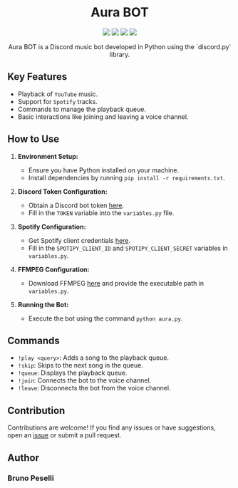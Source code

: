 <h1 align='center'>Aura BOT</h1>

<p align="center">
<img src='https://img.shields.io/badge/Status-pending_modifications-orange'>
<img src='https://img.shields.io/badge/BOT-Discord-purple'>
<img src='https://img.shields.io/badge/Feature-YouTube-red'>
<img src='https://img.shields.io/badge/Feature-Spotify-green'>
</p>

<p align='center'>Aura BOT is a Discord music bot developed in Python using the `discord.py` library.</p>

## Key Features

- Playback of `YouTube` music.
- Support for `Spotify` tracks.
- Commands to manage the playback queue.
- Basic interactions like joining and leaving a voice channel.

## How to Use

1. **Environment Setup:**
   - Ensure you have Python installed on your machine.
   - Install dependencies by running `pip install -r requirements.txt`.

2. **Discord Token Configuration:**
   - Obtain a Discord bot token [here](https://discord.com/developers/applications).
   - Fill in the `TOKEN` variable into the `variables.py` file.

3. **Spotify Configuration:**
   - Get Spotify client credentials [here](https://developer.spotify.com/dashboard/applications).
   - Fill in the `SPOTIPY_CLIENT_ID` and `SPOTIPY_CLIENT_SECRET` variables in `variables.py`.

4. **FFMPEG Configuration:**
   - Download FFMPEG [here](https://ffmpeg.org/download.html) and provide the executable path in `variables.py`.

5. **Running the Bot:**
   - Execute the bot using the command `python aura.py`.

## Commands

- `!play <query>`: Adds a song to the playback queue.
- `!skip`: Skips to the next song in the queue.
- `!queue`: Displays the playback queue.
- `!join`: Connects the bot to the voice channel.
- `!leave`: Disconnects the bot from the voice channel.

## Contribution

Contributions are welcome! If you find any issues or have suggestions, open an [issue](https://github.com/pzzzl/aura/issues) or submit a pull request.

## Author

### Bruno Peselli
